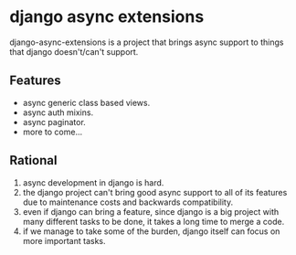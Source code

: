 # django async extensions

django-async-extensions is a project that brings async support to things that django doesn't/can't support.

## Features

* async generic class based views.
* async auth mixins.
* async paginator.
* more to come...

## Rational

1. async development in django is hard.
2. the django project can't bring good async support to all of its features due to maintenance costs and backwards compatibility.
3. even if django can bring a feature, since django is a big project with many different tasks to be done, it takes a long time to merge a code.
4. if we manage to take some of the burden, django itself can focus on more important tasks.
